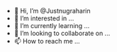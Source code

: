 - 👋 Hi, I’m @Justnugraharin
- 👀 I’m interested in ...
- 🌱 I’m currently learning ...
- 💞️ I’m looking to collaborate on ...
- 📫 How to reach me ...

<!---
Justnugraharin/Justnugraharin is a ✨ special ✨ repository because its `README.md` (this file) appears on your GitHub profile.
You can click the Preview link to take a look at your changes.
--->
